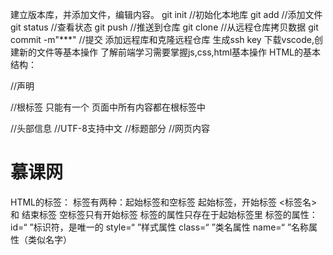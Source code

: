 建立版本库，并添加文件，编辑内容。
git init //初始化本地库
git add <file> //添加文件
git status //查看状态
git push //推送到仓库
git clone //从远程仓库拷贝数据
git commit -m"***"  //提交
添加远程库和克隆远程仓库
生成ssh key
下载vscode,创建新的文件等基本操作
了解前端学习需要掌握js,css,html基本操作
HTML的基本结构：
<!DOCTYPE html>//声明
<htlm lang="en">//根标签 只能有一个 页面中所有内容都在根标签中
<head>//头部信息
<meta charset="UTF-8">//UTF-8支持中文
<title>慕课网</title>//标题部分
</head>
<body>//网页内容
<h1>慕课网</h1>
</body>
</html>
 HTML的标签： 
标签有两种：起始标签和空标签
起始标签，开始标签 <标签名> 和 结束标签 </标签名>
空标签只有开始标签
标签的属性只存在于起始标签里
标签的属性：id=“ ”标识符，是唯一的
style=“ ”样式属性
class=“ ”类名属性
name=“ ”名称属性（类似名字）
  
